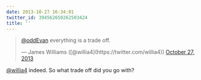 ```yaml
---
date: 2013-10-27 16:34:01
twitter_id: 394562650262503424
title: ''
---
```


<blockquote class="twitter-tweet"><p lang="en" dir="ltr"><a href="https://twitter.com/oddEvan?ref_src=twsrc%5Etfw">@oddEvan</a> everything is a trade off.</p>&mdash; James Williams ([@willia4](https://twitter.com/willia4)) <a href="https://twitter.com/willia4/status/394562240784789504?ref_src=twsrc%5Etfw">October 27, 2013</a></blockquote>
<script async src="https://platform.twitter.com/widgets.js" charset="utf-8"></script>

[@willia4](https://twitter.com/willia4) indeed. So what trade off did you go with?
